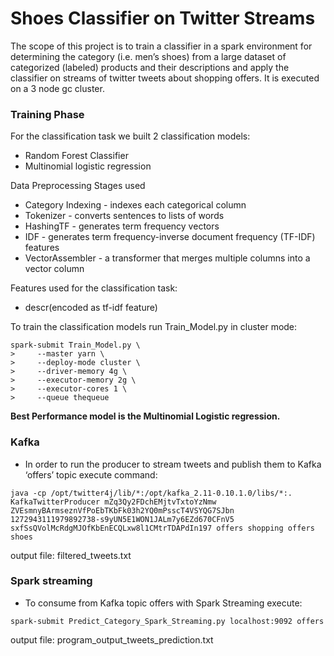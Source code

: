 # Shoes Classifier on Twitter Streams

The scope of this project is to train a classifier in a spark environment for determining the category (i.e. men’s shoes) from a large dataset of categorized (labeled) products and their descriptions and apply the classifier on streams of twitter tweets about shopping offers. It is executed on a 3 node gc cluster.

### Training Phase

For the classification task we built 2 classification models:
* Random Forest Classifier
* Multinomial logistic regression

Data Preprocessing Stages used
* Category Indexing - indexes each categorical column
* Tokenizer - converts sentences to lists of words
* HashingTF - generates term frequency vectors
* IDF - generates term frequency-inverse document frequency (TF-IDF) features
* VectorAssembler - a transformer that merges multiple columns into a vector column

Features used for the classification task:
* descr(encoded as tf-idf feature)

To train the classification models run Train_Model.py in cluster mode:

```
spark-submit Train_Model.py \
>     --master yarn \
>     --deploy-mode cluster \
>     --driver-memory 4g \
>     --executor-memory 2g \
>     --executor-cores 1 \
>     --queue thequeue
```
**Best Performance model is the Multinomial Logistic regression.**

### Kafka

* In order to run the producer to stream tweets and publish them to Kafka ‘offers’ topic execute command:

```
java -cp /opt/twitter4j/lib/*:/opt/kafka_2.11-0.10.1.0/libs/*:. KafkaTwitterProducer mZq3Qy2FDchEMjtvTxtoYzNmw ZVEsmnyBArmseznVfPoEbTKbFk03h2YQ0mPsscT4VSYQG7SJbn 1272943111979892738-s9yUN5E1WON1JALm7y6EZd670CFnV5 sxfSsQVolMcRdgMJOfKbEnECQLxw8l1CMtrTDAPdIn197 offers shopping offers shoes
```
output file: filtered_tweets.txt

### Spark streaming

* To consume from Kafka topic offers with Spark Streaming execute:

```
spark-submit Predict_Category_Spark_Streaming.py localhost:9092 offers
```
output file: program_output_tweets_prediction.txt
